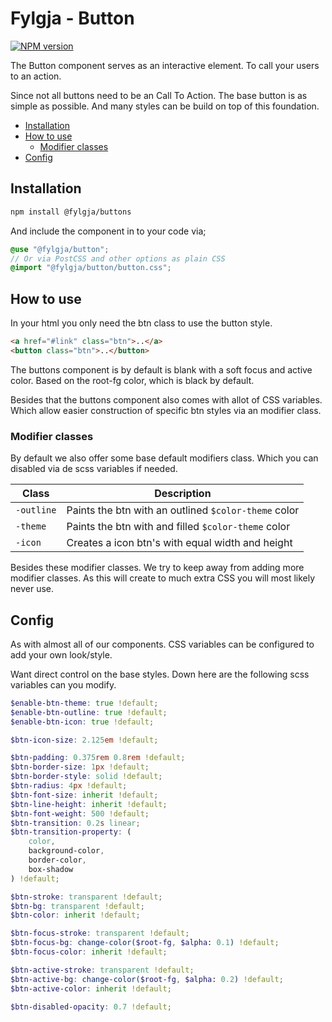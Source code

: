 # Fylgja - Button

[![NPM version](https://img.shields.io/npm/v/@fylgja/breadcrumbs.svg)](https://www.npmjs.org/package/@fylgja/breadcrumbs)

The Button component serves as an interactive element.
To call your users to an action.

Since not all buttons need to be an Call To Action.
The base button is as simple as possible.
And many styles can be build on top of this foundation.

- [Installation](#installation)
- [How to use](#how-to-use)
  - [Modifier classes](#modifier-classes)
- [Config](#config)

## Installation

```bash
npm install @fylgja/buttons
```

And include the component in to your code via;

```scss
@use "@fylgja/button";
// Or via PostCSS and other options as plain CSS
@import "@fylgja/button/button.css";
```

## How to use

In your html you only need the btn class to use the button style.

```html
<a href="#link" class="btn">..</a>
<button class="btn">..</button>
```

The buttons component is by default is blank with a soft focus and active color.
Based on the root-fg color, which is black by default.

Besides that the buttons component also comes with allot of CSS variables.
Which allow easier construction of specific btn styles via an modifier class.

### Modifier classes

By default we also offer some base default modifiers class.
Which you can disabled via de scss variables if needed.

| Class      | Description                                          |
| ---------- | ---------------------------------------------------- |
| `-outline` | Paints the btn with an outlined `$color-theme` color |
| `-theme`   | Paints the btn with and filled `$color-theme` color  |
| `-icon`    | Creates a icon btn's with equal width and height     |

Besides these modifier classes.
We try to keep away from adding more modifier classes.
As this will create to much extra CSS you will most likely never use.

## Config

As with almost all of our components.
CSS variables can be configured to add your own look/style.

Want direct control on the base styles.
Down here are the following scss variables can you modify.

```scss
$enable-btn-theme: true !default;
$enable-btn-outline: true !default;
$enable-btn-icon: true !default;

$btn-icon-size: 2.125em !default;

$btn-padding: 0.375rem 0.8rem !default;
$btn-border-size: 1px !default;
$btn-border-style: solid !default;
$btn-radius: 4px !default;
$btn-font-size: inherit !default;
$btn-line-height: inherit !default;
$btn-font-weight: 500 !default;
$btn-transition: 0.2s linear;
$btn-transition-property: (
    color,
    background-color,
    border-color,
    box-shadow
) !default;

$btn-stroke: transparent !default;
$btn-bg: transparent !default;
$btn-color: inherit !default;

$btn-focus-stroke: transparent !default;
$btn-focus-bg: change-color($root-fg, $alpha: 0.1) !default;
$btn-focus-color: inherit !default;

$btn-active-stroke: transparent !default;
$btn-active-bg: change-color($root-fg, $alpha: 0.2) !default;
$btn-active-color: inherit !default;

$btn-disabled-opacity: 0.7 !default;
```
